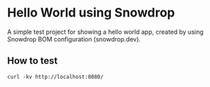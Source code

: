 # Hello World using Snowdrop

A simple test project for showing a hello world app, created by using Snowdrop BOM configuration (snowdrop.dev).

## How to test
```
curl -kv http://localhost:8080/
```